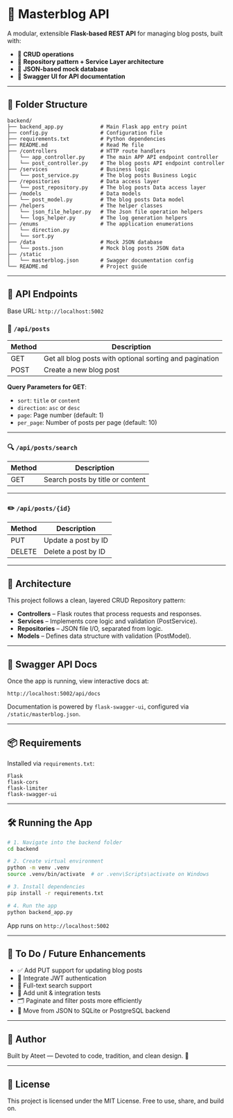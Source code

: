 # 🧬 Masterblog API

A modular, extensible **Flask-based REST API** for managing blog posts, built with:

- 🔁 **CRUD operations**
- 🧱 **Repository pattern + Service Layer architecture**
- 📝 **JSON-based mock database**
- 📘 **Swagger UI for API documentation**

---

## 📁 Folder Structure

```
backend/
├── backend_app.py            # Main Flask app entry point
├── config.py                 # Configuration file
├── requirements.txt          # Python dependencies
├── README.md                 # Read Me file
├── /controllers              # HTTP route handlers
│   └── app_controller.py     # The main APP API endpoint controller
│   └── post_controller.py    # The blog posts API endpoint controller  
├── /services                 # Business logic
│   └── post_service.py       # The blog posts Business Logic   
├── /repositories             # Data access layer
│   └── post_repository.py    # The blog posts Data access layer
├── /models                   # Data models
│   └── post_model.py         # The blog posts Data model
├── /helpers                  # The helper classes
│   └── json_file_helper.py   # The Json file operation helpers
│   └── logs_helper.py        # The log generation helpers
├── /enums                    # The application enumerations
│   └── direction.py     
│   └── sort.py     
├── /data                     # Mock JSON database
│   └── posts.json            # Mock blog posts JSON data
├── /static
│   └── masterblog.json       # Swagger documentation config
└── README.md                 # Project guide
```

---

## 🚀 API Endpoints

Base URL: `http://localhost:5002`

### 📄 `/api/posts`

| Method | Description                                             |
|--------|---------------------------------------------------------|
| GET    | Get all blog posts with optional sorting and pagination |
| POST   | Create a new blog post                                  |

**Query Parameters for GET**:

- `sort`: `title` or `content`
- `direction`: `asc` or `desc`
- `page`: Page number (default: 1)
- `per_page`: Number of posts per page (default: 10)

---

### 🔍 `/api/posts/search`

| Method | Description                      |
|--------|----------------------------------|
| GET    | Search posts by title or content |

---

### ✏️ `/api/posts/{id}`

| Method | Description         |
|--------|---------------------|
| PUT    | Update a post by ID |
| DELETE | Delete a post by ID |

---

## 🧩 Architecture

This project follows a clean, layered CRUD Repository pattern:

- **Controllers** – Flask routes that process requests and responses.
- **Services** – Implements core logic and validation (PostService).
- **Repositories** – JSON file I/O, separated from logic.
- **Models** – Defines data structure with validation (PostModel).

---

## 📘 Swagger API Docs

Once the app is running, view interactive docs at:

```
http://localhost:5002/api/docs
```

Documentation is powered by `flask-swagger-ui`, configured via `/static/masterblog.json`.

---

## 📦 Requirements

Installed via `requirements.txt`:

```
Flask
flask-cors
flask-limiter
flask-swagger-ui
```

---

## 🛠️ Running the App

```bash
# 1. Navigate into the backend folder
cd backend

# 2. Create virtual environment
python -m venv .venv
source .venv/bin/activate  # or .venv\Scripts\activate on Windows

# 3. Install dependencies
pip install -r requirements.txt

# 4. Run the app
python backend_app.py
```

App runs on `http://localhost:5002`

---

## 📌 To Do / Future Enhancements

- ✅ Add PUT support for updating blog posts
- 🔐 Integrate JWT authentication
- 🔎 Full-text search support
- 🧪 Add unit & integration tests
- 🗂️ Paginate and filter posts more efficiently
- 💾 Move from JSON to SQLite or PostgreSQL backend

---

## 🧠 Author

Built by Ateet — Devoted to code, tradition, and clean design. 🚀

---

## 📜 License

This project is licensed under the MIT License. Free to use, share, and build on.

